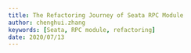 ```yaml
---
title: The Refactoring Journey of Seata RPC Module
author: chenghui.zhang
keywords: [Seata, RPC module, refactoring]
date: 2020/07/13
---
```

